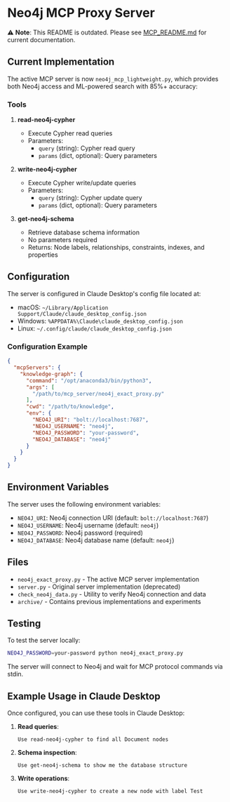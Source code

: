 # Neo4j MCP Proxy Server

⚠️ **Note**: This README is outdated. Please see [MCP_README.md](MCP_README.md) for current documentation.

## Current Implementation

The active MCP server is now `neo4j_mcp_lightweight.py`, which provides both Neo4j access and ML-powered search with 85%+ accuracy:

### Tools

1. **read-neo4j-cypher**
   - Execute Cypher read queries
   - Parameters:
     - `query` (string): Cypher read query
     - `params` (dict, optional): Query parameters

2. **write-neo4j-cypher**
   - Execute Cypher write/update queries
   - Parameters:
     - `query` (string): Cypher update query
     - `params` (dict, optional): Query parameters

3. **get-neo4j-schema**
   - Retrieve database schema information
   - No parameters required
   - Returns: Node labels, relationships, constraints, indexes, and properties

## Configuration

The server is configured in Claude Desktop's config file located at:
- macOS: `~/Library/Application Support/Claude/claude_desktop_config.json`
- Windows: `%APPDATA%\Claude\claude_desktop_config.json`
- Linux: `~/.config/claude/claude_desktop_config.json`

### Configuration Example

```json
{
  "mcpServers": {
    "knowledge-graph": {
      "command": "/opt/anaconda3/bin/python3",
      "args": [
        "/path/to/mcp_server/neo4j_exact_proxy.py"
      ],
      "cwd": "/path/to/knowledge",
      "env": {
        "NEO4J_URI": "bolt://localhost:7687",
        "NEO4J_USERNAME": "neo4j",
        "NEO4J_PASSWORD": "your-password",
        "NEO4J_DATABASE": "neo4j"
      }
    }
  }
}
```

## Environment Variables

The server uses the following environment variables:

- `NEO4J_URI`: Neo4j connection URI (default: `bolt://localhost:7687`)
- `NEO4J_USERNAME`: Neo4j username (default: `neo4j`)
- `NEO4J_PASSWORD`: Neo4j password (required)
- `NEO4J_DATABASE`: Neo4j database name (default: `neo4j`)

## Files

- `neo4j_exact_proxy.py` - The active MCP server implementation
- `server.py` - Original server implementation (deprecated)
- `check_neo4j_data.py` - Utility to verify Neo4j connection and data
- `archive/` - Contains previous implementations and experiments

## Testing

To test the server locally:
```bash
NEO4J_PASSWORD=your-password python neo4j_exact_proxy.py
```

The server will connect to Neo4j and wait for MCP protocol commands via stdin.

## Example Usage in Claude Desktop

Once configured, you can use these tools in Claude Desktop:

1. **Read queries**:
   ```
   Use read-neo4j-cypher to find all Document nodes
   ```

2. **Schema inspection**:
   ```
   Use get-neo4j-schema to show me the database structure
   ```

3. **Write operations**:
   ```
   Use write-neo4j-cypher to create a new node with label Test
   ```